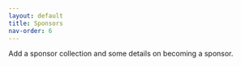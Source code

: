 ```yaml
---
layout: default
title: Sponsors
nav-order: 6
---
```


Add a sponsor collection and some details on becoming a sponsor.
